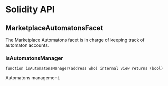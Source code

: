 # Solidity API

## MarketplaceAutomatonsFacet

The Marketplace Automatons facet is in charge of keeping track of automaton accounts.

### isAutomatonsManager

```solidity
function isAutomatonsManager(address who) internal view returns (bool)
```

Automatons management.

